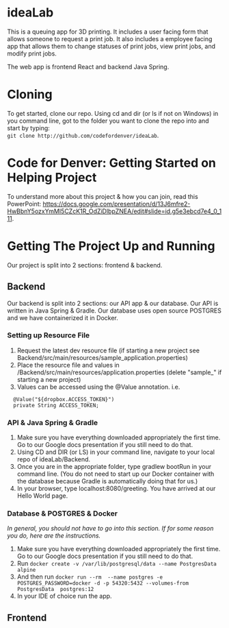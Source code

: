 # ideaLab
This is a queuing app for 3D printing. It includes a user facing form that allows someone to request a print job. It also includes a employee facing app that allows them to change statuses of print jobs, view print jobs, and modify print jobs.

The web app is frontend React and backend Java Spring.


# Cloning
To get started, clone our repo. Using cd and dir (or ls if not on Windows) in you command line, got to the folder you want to clone the repo into and start by typing:  
```git clone http://github.com/codefordenver/ideaLab```.

# Code for Denver: Getting Started on Helping Project
To understand more about this project & how you can join, read this PowerPoint: https://docs.google.com/presentation/d/13J6mfre2-HwBbnY5ozxYmMI5CZcK1R_OdZiDlbpZNEA/edit#slide=id.g5e3ebcd7e4_0_111.

# Getting The Project Up and Running
Our project is split into 2 sections: frontend & backend.

## Backend
Our backend is split into 2 sections: our API app & our database. Our API is written in Java Spring & Gradle. Our database uses open source POSTGRES and we have containerized it in Docker.

### Setting up Resource File
1. Request the latest dev resource file (if starting a new project see Backend/src/main/resources/sample_application.properties) 
2. Place the resource file and values in /Backend/src/main/resources/application.properties (delete "sample_" if starting a new project)
3. Values can be accessed using the @Value annotation.  i.e.
```
  @Value("${dropbox.ACCESS_TOKEN}")
  private String ACCESS_TOKEN;
```

### API & Java Spring & Gradle
1. Make sure you have everything downloaded appropriately the first time. Go to our Google docs presentation if you still need to do that.
2. Using CD and DIR (or LS) in your command line, navigate to your local repo of ideaLab/Backend.
3. Once you are in the appropriate folder, type gradlew bootRun in your command line. (You do not need to start up our Docker container with the database because Gradle is automatically doing that for us.)
4. In your browser, type localhost:8080/greeting. You have arrived at our Hello World page.

### Database & POSTGRES & Docker
<i>In general, you should not have to go into this section. If for some reason you do, here are the instructions.</i>
1. Make sure you have everything downloaded appropriately the first time. Go to our Google docs presentation if you still need to do that.
2. Run `docker create -v /var/lib/postgresql/data --name PostgresData alpine`
3. And then run `docker run --rm  --name postgres -e POSTGRES_PASSWORD=docker -d -p 54320:5432 --volumes-from PostgresData  postgres:12`
4. In your IDE of choice run the app.


## Frontend
